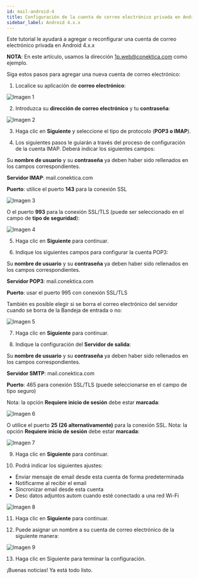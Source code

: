 ```yaml
---
id: mail-android-4
title: Configuración de la cuenta de correo electrónico privada en Android 4.x.x
sidebar_label: Android 4.x.x
---
```

Este tutorial le ayudará a agregar o reconfigurar una cuenta de correo electrónico privada en Android 4.x.x

**NOTA**: En este artículo, usamos la dirección 1p.web@conektica.com como ejemplo. 

Siga estos pasos para agregar una nueva cuenta de correo electrónico:


1. Localice su aplicación de **correo electrónico**:

![Imagen 1](https://raw.githubusercontent.com/adanuriplata/cnk-external-doku/master/static/img/Android4.x.x/1Q.jpeg)


2. Introduzca su **dirección de correo electrónico** y tu **contraseña**: 

![Imagen 2](https://raw.githubusercontent.com/adanuriplata/cnk-external-doku/master/static/img/Android4.x.x/2Q.jpeg)

3. Haga clic en **Siguiente** y seleccione el tipo de protocolo (**POP3 o IMAP**). 

4. Los siguientes pasos le guiarán a través del proceso de configuración de la cuenta IMAP.
Deberá indicar los siguientes campos: 

Su **nombre de usuario** y su **contraseña** ya deben haber sido rellenados en los campos correspondientes. 

**Servidor IMAP**: mail.conektica.com 

**Puerto**: utilice el puerto **143** para la conexión SSL 

![Imagen 3](https://raw.githubusercontent.com/adanuriplata/cnk-external-doku/master/static/img/Android4.x.x/Extra1.png)

O el puerto **993** para la conexión SSL/TLS (puede ser seleccionado en el campo de **tipo de seguridad**):

![Imagen 4](https://raw.githubusercontent.com/adanuriplata/cnk-external-doku/master/static/img/Android4.x.x/Extra2.png)

5. Haga clic en **Siguiente** para continuar. 

6. Indique los siguientes campos para configurar la cuenta POP3: 

Su **nombre de usuario** y su **contraseña** ya deben haber sido rellenados en los campos correspondientes. 

**Servidor POP3**: mail.conektica.com 

**Puerto**: usar el puerto 995 con conexión SSL/TLS 

También es posible elegir si se borra el correo electrónico del servidor cuando se borra de la Bandeja de entrada o no:

![Imagen 5](https://raw.githubusercontent.com/adanuriplata/cnk-external-doku/master/static/img/Android4.x.x/5W.png)

7. Haga clic en **Siguiente** para continuar. 

8. Indique la configuración del **Servidor de salida**: 

Su **nombre de usuario** y su **contraseña** ya deben haber sido rellenados en los campos correspondientes. 

**Servidor SMTP**: mail.conektica.com 

**Puerto**: 465 para conexión SSL/TLS (puede seleccionarse en el campo de tipo seguro) 

Nota: la opción **Requiere inicio de sesión** debe estar **marcada**: 

![Imagen 6](https://raw.githubusercontent.com/adanuriplata/cnk-external-doku/master/static/img/Android4.x.x/6Q.jpeg)

O utilice el puerto **25 (26 alternativamente)** para la conexión SSL. 
Nota: la opción **Requiere inicio de sesión** debe estar **marcada**:

![Imagen 7](https://raw.githubusercontent.com/adanuriplata/cnk-external-doku/master/static/img/Android4.x.x/7Q.jpeg)

9. Haga clic en **Siguiente** para continuar. 

10. Podrá indicar los siguientes ajustes: 

- Enviar mensaje de email desde esta cuenta de forma predeterminada
- Notificarme al recibir el email
- Sincronizar email desde esta cuenta
- Desc datos adjuntos autom cuando esté conectado a una red Wi-Fi

![Imagen 8](https://raw.githubusercontent.com/adanuriplata/cnk-external-doku/master/static/img/Android4.x.x/8Q.jpeg)

11. Haga clic en **Siguiente** para continuar. 

12. Puede asignar un nombre a su cuenta de correo electrónico de la siguiente manera: 

![Imagen 9](https://raw.githubusercontent.com/adanuriplata/cnk-external-doku/master/static/img/Android4.x.x/9Q.jpeg)

13. Haga clic en Siguiente para terminar la configuración. 

¡Buenas noticias! Ya está todo listo. 